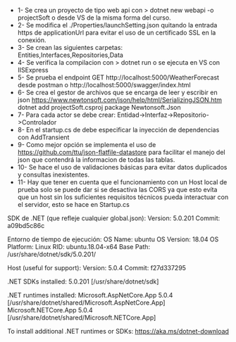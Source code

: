 - 1-	Se crea un proyecto de tipo web api con > dotnet new webapi -o projectSoft o desde VS de la misma forma del curso.
- 2-	Se modifica el ./Properties/launchSetting.json quitando la entrada https de applicationUrl para evitar el uso de un certificado SSL en la conexión.
- 3-	Se crean las siguientes carpetas: Entities,Interfaces,Repositories,Data
- 4-	Se verifica la compilacion con > dotnet run o se ejecuta en VS con IISExpress
- 5-	Se prueba el endpoint GET http://localhost:5000/WeatherForecast desde postman o http://localhost:5000/swagger/index.html
- 6-	Se crea el gestor de archivos que se encarga de leer y escribir en json https://www.newtonsoft.com/json/help/html/SerializingJSON.htm dotnet add projectSoft.csproj package Newtonsoft.Json
- 7-	Para cada actor se debe crear: Entidad->Interfaz->Repositorio->Controlador
- 8-	En el startup.cs de debe especificar la inyección de dependencias con AddTransient
- 9-	Como mejor opción se implementa el uso de https://github.com/ttu/json-flatfile-datastore para facilitar el manejo del json que contendrá la informacion de todas las tablas.
- 10-	Se hace el uso de validaciones básicas para evitar datos duplicados y consultas inexistentes.
- 11- Hay que tener en cuenta que el funcionamiento con un Host local de prueba solo se puede dar si se desactiva las CORS ya que esto evíta que un host sin los suficientes requisitos técnicos pueda interactuar con el servidor, esto se hace en Startup.cs

SDK de .NET (que refleje cualquier global.json):
 Version:   5.0.201
 Commit:    a09bd5c86c

Entorno de tiempo de ejecución:
 OS Name:     ubuntu
 OS Version:  18.04
 OS Platform: Linux
 RID:         ubuntu.18.04-x64
 Base Path:   /usr/share/dotnet/sdk/5.0.201/

Host (useful for support):
  Version: 5.0.4
  Commit:  f27d337295

.NET SDKs installed:
  5.0.201 [/usr/share/dotnet/sdk]

.NET runtimes installed:
  Microsoft.AspNetCore.App 5.0.4 [/usr/share/dotnet/shared/Microsoft.AspNetCore.App]
  Microsoft.NETCore.App 5.0.4 [/usr/share/dotnet/shared/Microsoft.NETCore.App]

To install additional .NET runtimes or SDKs:
  https://aka.ms/dotnet-download

